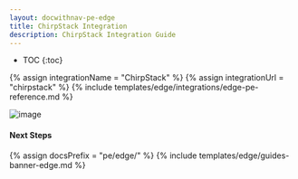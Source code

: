 ```yaml
---
layout: docwithnav-pe-edge
title: ChirpStack Integration
description: ChirpStack Integration Guide
---
```


* TOC
{:toc}

{% assign integrationName = "ChirpStack" %}
{% assign integrationUrl = "chirpstack" %}
{% include templates/edge/integrations/edge-pe-reference.md %}

![image](/images/coming-soon.jpg)

#### Next Steps

{% assign docsPrefix = "pe/edge/" %}
{% include templates/edge/guides-banner-edge.md %}